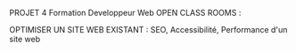 PROJET 4 Formation Developpeur Web OPEN CLASS ROOMS :

OPTIMISER UN SITE WEB EXISTANT :
SEO, Accessibilité, Performance d'un site web
